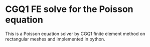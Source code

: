 # CGQ1 FE solve for the Poisson equation
This is a Poisson equation solver by CGQ1 finite element method on rectangular meshes and implemented in python.

